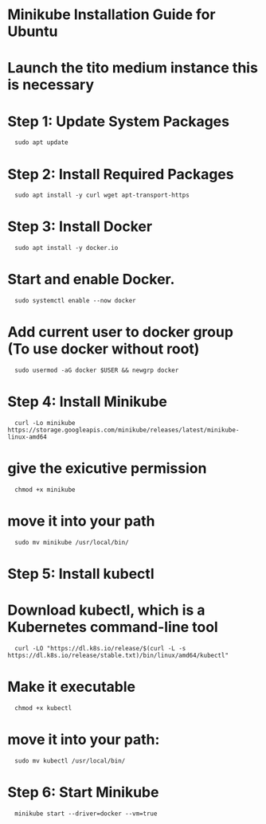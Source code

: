 # Minikube Installation Guide for Ubuntu

# Launch the tito medium instance this is necessary

# Step 1: Update System Packages
      sudo apt update  

# Step 2: Install Required Packages
      sudo apt install -y curl wget apt-transport-https

# Step 3: Install Docker
      sudo apt install -y docker.io

# Start and enable Docker.
      sudo systemctl enable --now docker

# Add current user to docker group (To use docker without root)
      sudo usermod -aG docker $USER && newgrp docker

# Step 4: Install Minikube
      curl -Lo minikube https://storage.googleapis.com/minikube/releases/latest/minikube-linux-amd64

# give the exicutive permission
      chmod +x minikube

# move it into your path
      sudo mv minikube /usr/local/bin/

# Step 5: Install kubectl
# Download kubectl, which is a Kubernetes command-line tool
      curl -LO "https://dl.k8s.io/release/$(curl -L -s https://dl.k8s.io/release/stable.txt)/bin/linux/amd64/kubectl"

#  Make it executable
      chmod +x kubectl

# move it into your path:
      sudo mv kubectl /usr/local/bin/

# Step 6: Start Minikube
      minikube start --driver=docker --vm=true 
